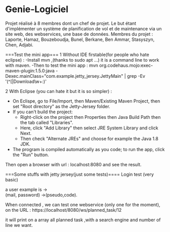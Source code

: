 # Genie-Logiciel
Projet réalisé à 8 membres dont un chef de projet. Le but étant d'implémenter un système de planification de vol et de maintenance via un site web, des webservices, une base de données.
Membres du projet : Laporte, Hamaz, Bouzeboudja, Bunel, Berkane, Ben Ammar, Stasyszyn, Chen, Adjabi.


===Test the mini app===
1 Without IDE firstable(for people who hate eclipse) : 
-Install mvn ,(thanks to sudo apt ...) it is a command line to work with maven.
-Then to test the mini app : 
mvn org.codehaus.mojo:exec-maven-plugin:1.5.0:java -Dexec.mainClass="com.example.jetty_jersey.JettyMain" | grep -Ev '(^\[|Download\w+:)'

2 With Eclipse (you can hate it but it is so simpler) :
- On Eclispe, go to File/Import, then Maven/Existing Maven Project, then set "Root directory" as the Jetty-Jersey folder.
- If you can't build the project: 
	- Right-click on the project then Properties then Java Build Path then the tab called "Libraries".
	- Here, click "Add Library" then select JRE System Library and click Next.
	- Then check "Alternate JREs" and choose for example the Java 1.8 JDK.
- The program is compiled automatically as you code; to run the app, click the "Run" button.

Then open a browser with url : localhost:8080 and see the result.


===Some stuffs with jetty jersey(just some tests)====
Login test (very basic)

a user example is ->  
(mail, password) ->(pseudo,code).

 When connected , we can test one webservice (only one for the moment),
 on the URL : 
 https://localhost/8080/ws/planned_task/12 
 
 it will print on a array all planned task ,with a search engine and number of line we want.
 
 
